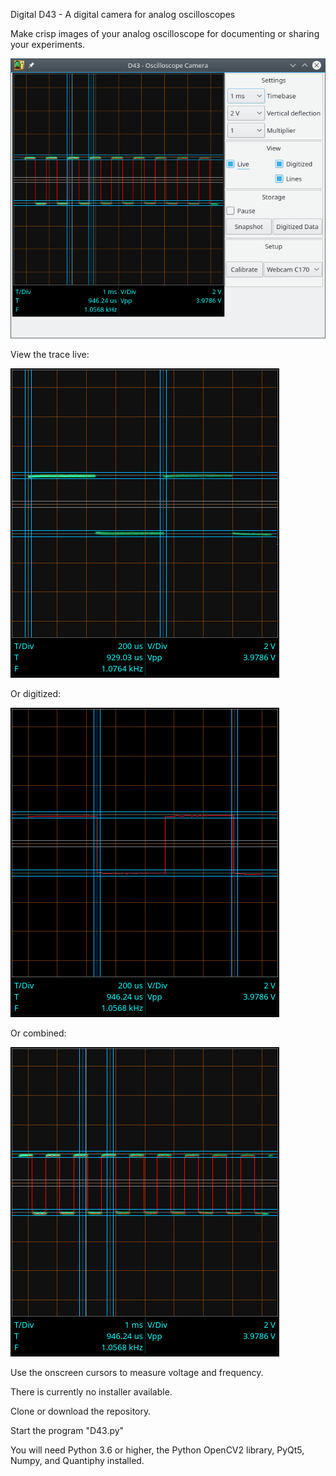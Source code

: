 
Digital D43 - A digital camera for analog oscilloscopes

Make crisp images of your analog oscilloscope for documenting or sharing your experiments.

![Digital D-43 Screenshot](/docs/images/D43-Screenshot.png)

View the trace live:

![Live view](/docs/images/1kHz_Analog.png)

Or digitized:

![Digitized view](/docs/images/1kHz_Digitized.png)

Or combined:

![Combined view](/docs/images/1kHz_Combined.png)

Use the onscreen cursors to measure voltage and frequency.

There is currently no installer available.  

Clone or download the repository.

Start the program "D43.py"

You will need Python 3.6 or higher, the Python OpenCV2 library, PyQt5, Numpy, and Quantiphy installed.
